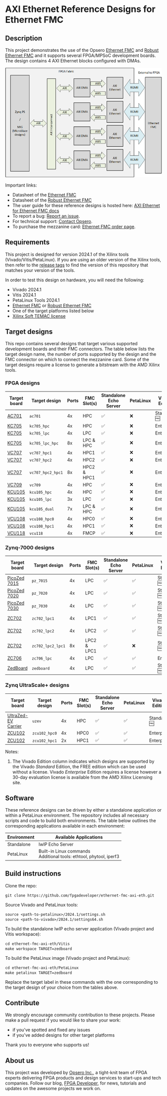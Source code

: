 # AXI Ethernet Reference Designs for Ethernet FMC

## Description

This project demonstrates the use of the Opsero [Ethernet FMC] and [Robust Ethernet FMC] and it supports
several FPGA/MPSoC development boards. The design contains 4 AXI Ethernet blocks configured with DMAs.

![Block diagram](docs/source/images/axi-eth-block-diagram.png "AXI Ethernet block diagram")

Important links:

* Datasheet of the [Ethernet FMC]
* Datasheet of the [Robust Ethernet FMC]
* The user guide for these reference designs is hosted here: [AXI Ethernet for Ethernet FMC docs](https://axieth.ethernetfmc.com "AXI Ethernet for Ethernet FMC docs")
* To report a bug: [Report an issue](https://github.com/fpgadeveloper/ethernet-fmc-axi-eth/issues "Report an issue").
* For technical support: [Contact Opsero](https://opsero.com/contact-us "Contact Opsero").
* To purchase the mezzanine card: [Ethernet FMC order page](https://opsero.com/product/ethernet-fmc "Ethernet FMC order page").

## Requirements

This project is designed for version 2024.1 of the Xilinx tools (Vivado/Vitis/PetaLinux). 
If you are using an older version of the Xilinx tools, then refer to the 
[release tags](https://github.com/fpgadeveloper/ethernet-fmc-axi-eth/tags "releases")
to find the version of this repository that matches your version of the tools.

In order to test this design on hardware, you will need the following:

* Vivado 2024.1
* Vitis 2024.1
* PetaLinux Tools 2024.1
* [Ethernet FMC] or [Robust Ethernet FMC]
* One of the target platforms listed below
* [Xilinx Soft TEMAC license](https://ethernetfmc.com/getting-a-license-for-the-xilinx-tri-mode-ethernet-mac/ "Xilinx Soft TEMAC license")

## Target designs

This repo contains several designs that target various supported development boards and their
FMC connectors. The table below lists the target design name, the number of ports supported by the design and 
the FMC connector on which to connect the mezzanine card. Some of the target designs
require a license to generate a bitstream with the AMD Xilinx tools.

<!-- updater start -->
### FPGA designs

| Target board          | Target design      | Ports       | FMC Slot(s) | Standalone<br> Echo Server | PetaLinux | Vivado<br> Edition |
|-----------------------|--------------------|-------------|-------------|-------|-------|-------|
| [AC701]               | `ac701`            | 4x          | HPC         | :white_check_mark: | :x:   | Standard :free: |
| [KC705]               | `kc705_hpc`        | 4x          | HPC         | :white_check_mark: | :x:   | Enterprise |
| [KC705]               | `kc705_lpc`        | 4x          | LPC         | :white_check_mark: | :x:   | Enterprise |
| [KC705]               | `kc705_lpc_hpc`    | 8x          | LPC & HPC   | :white_check_mark: | :x:   | Enterprise |
| [VC707]               | `vc707_hpc1`       | 4x          | HPC1        | :white_check_mark: | :x:   | Enterprise |
| [VC707]               | `vc707_hpc2`       | 4x          | HPC2        | :white_check_mark: | :x:   | Enterprise |
| [VC707]               | `vc707_hpc2_hpc1`  | 8x          | HPC2 & HPC1 | :white_check_mark: | :x:   | Enterprise |
| [VC709]               | `vc709`            | 4x          | HPC         | :white_check_mark: | :x:   | Enterprise |
| [KCU105]              | `kcu105_hpc`       | 4x          | HPC         | :white_check_mark: | :x:   | Enterprise |
| [KCU105]              | `kcu105_lpc`       | 3x          | LPC         | :white_check_mark: | :x:   | Enterprise |
| [KCU105]              | `kcu105_dual`      | 7x          | LPC & HPC   | :white_check_mark: | :x:   | Enterprise |
| [VCU108]              | `vcu108_hpc0`      | 4x          | HPC0        | :white_check_mark: | :x:   | Enterprise |
| [VCU108]              | `vcu108_hpc1`      | 4x          | HPC1        | :white_check_mark: | :x:   | Enterprise |
| [VCU118]              | `vcu118`           | 4x          | FMCP        | :white_check_mark: | :x:   | Enterprise |

### Zynq-7000 designs

| Target board          | Target design      | Ports       | FMC Slot(s) | Standalone<br> Echo Server | PetaLinux | Vivado<br> Edition |
|-----------------------|--------------------|-------------|-------------|-------|-------|-------|
| [PicoZed 7015]        | `pz_7015`          | 4x          | LPC         | :white_check_mark: | :white_check_mark: | Standard :free: |
| [PicoZed 7020]        | `pz_7020`          | 4x          | LPC         | :white_check_mark: | :white_check_mark: | Standard :free: |
| [PicoZed 7030]        | `pz_7030`          | 4x          | LPC         | :white_check_mark: | :white_check_mark: | Standard :free: |
| [ZC702]               | `zc702_lpc1`       | 4x          | LPC1        | :white_check_mark: | :white_check_mark: | Standard :free: |
| [ZC702]               | `zc702_lpc2`       | 4x          | LPC2        | :white_check_mark: | :white_check_mark: | Standard :free: |
| [ZC702]               | `zc702_lpc2_lpc1`  | 8x          | LPC2 & LPC1 | :white_check_mark: | :x:   | Standard :free: |
| [ZC706]               | `zc706_lpc`        | 4x          | LPC         | :white_check_mark: | :white_check_mark: | Enterprise |
| [ZedBoard]            | `zedboard`         | 4x          | LPC         | :white_check_mark: | :white_check_mark: | Standard :free: |

### Zynq UltraScale+ designs

| Target board          | Target design      | Ports       | FMC Slot(s) | Standalone<br> Echo Server | PetaLinux | Vivado<br> Edition |
|-----------------------|--------------------|-------------|-------------|-------|-------|-------|
| [UltraZed-EV Carrier] | `uzev`             | 4x          | HPC         | :white_check_mark: | :white_check_mark: | Standard :free: |
| [ZCU102]              | `zcu102_hpc0`      | 4x          | HPC0        | :white_check_mark: | :white_check_mark: | Enterprise |
| [ZCU102]              | `zcu102_hpc1`      | 2x          | HPC1        | :white_check_mark: | :white_check_mark: | Enterprise |

[AC701]: https://www.xilinx.com/ac701
[KC705]: https://www.xilinx.com/kc705
[VC707]: https://www.xilinx.com/vc707
[VC709]: https://www.xilinx.com/vc709
[KCU105]: https://www.xilinx.com/kcu105
[VCU108]: https://www.xilinx.com/vcu108
[VCU118]: https://www.xilinx.com/vcu118
[PicoZed 7015]: https://www.xilinx.com/products/boards-and-kits/1-hypn9d.html
[PicoZed 7020]: https://www.xilinx.com/products/boards-and-kits/1-hypn9d.html
[PicoZed 7030]: https://www.xilinx.com/products/boards-and-kits/1-hypn9d.html
[ZC702]: https://www.xilinx.com/zc702
[ZC706]: https://www.xilinx.com/zc706
[ZedBoard]: https://www.xilinx.com/products/boards-and-kits/1-8dyf-11.html
[UltraZed-EV Carrier]: https://www.xilinx.com/products/boards-and-kits/1-1s78dxb.html
[ZCU102]: https://www.xilinx.com/zcu102
<!-- updater end -->

Notes:

1. The Vivado Edition column indicates which designs are supported by the Vivado *Standard* Edition, the
   FREE edition which can be used without a license. Vivado *Enterprise* Edition requires
   a license however a 30-day evaluation license is available from the AMD Xilinx Licensing site.

## Software

These reference designs can be driven by either a standalone application or within a PetaLinux environment. 
The repository includes all necessary scripts and code to build both environments. The table 
below outlines the corresponding applications available in each environment:

| Environment      | Available Applications  |
|------------------|-------------------------|
| Standalone       | lwIP Echo Server |
| PetaLinux        | Built-in Linux commands<br>Additional tools: ethtool, phytool, iperf3 |

## Build instructions

Clone the repo:
```
git clone https://github.com/fpgadeveloper/ethernet-fmc-axi-eth.git
```

Source Vivado and PetaLinux tools:

```
source <path-to-petalinux>/2024.1/settings.sh
source <path-to-vivado>/2024.1/settings64.sh
```

To build the standalone lwIP echo server application (Vivado project and Vitis workspace):

```
cd ethernet-fmc-axi-eth/Vitis
make workspace TARGET=zedboard
```

To build the PetaLinux image (Vivado project and PetaLinux):

```
cd ethernet-fmc-axi-eth/PetaLinux
make petalinux TARGET=zedboard
```

Replace the target label in these commands with the one corresponding to the target design of your
choice from the tables above.

## Contribute

We strongly encourage community contribution to these projects. Please make a pull request if you
would like to share your work:
* if you've spotted and fixed any issues
* if you've added designs for other target platforms

Thank you to everyone who supports us!

## About us

This project was developed by [Opsero Inc.](https://opsero.com "Opsero Inc."),
a tight-knit team of FPGA experts delivering FPGA products and design services to start-ups and tech companies. 
Follow our blog, [FPGA Developer](https://www.fpgadeveloper.com "FPGA Developer"), for news, tutorials and
updates on the awesome projects we work on.

[Ethernet FMC]: https://ethernetfmc.com/docs/ethernet-fmc/overview/
[Robust Ethernet FMC]: https://ethernetfmc.com/docs/robust-ethernet-fmc/overview/

